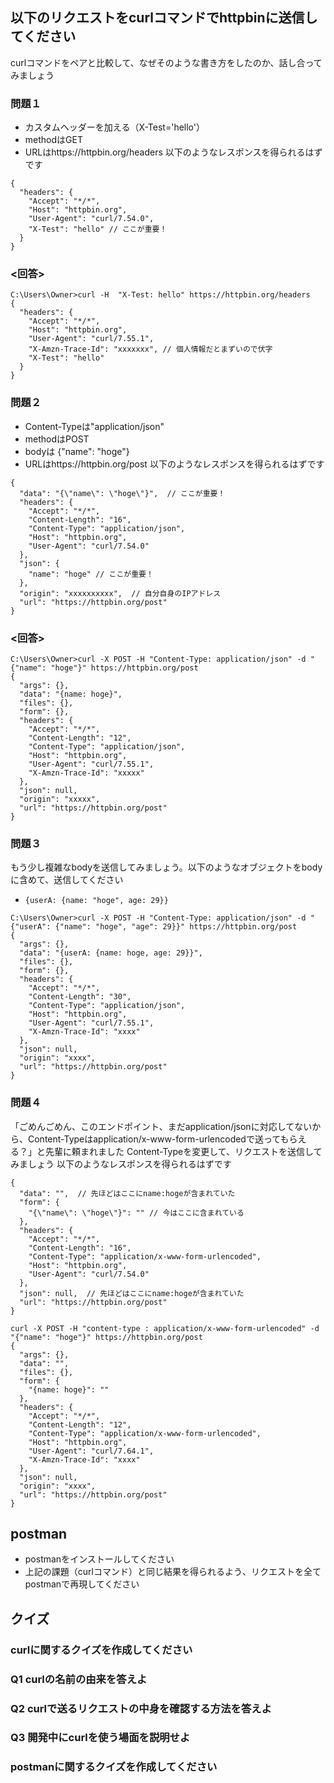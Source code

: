 ## 以下のリクエストをcurlコマンドでhttpbinに送信してください
curlコマンドをペアと比較して、なぜそのような書き方をしたのか、話し合ってみましょう

### 問題１
- カスタムヘッダーを加える（X-Test='hello'）
- methodはGET
- URLはhttps://httpbin.org/headers
以下のようなレスポンスを得られるはずです
```
{
  "headers": {
    "Accept": "*/*", 
    "Host": "httpbin.org", 
    "User-Agent": "curl/7.54.0", 
    "X-Test": "hello" // ここが重要！
  }
}
```

### <回答>
```
C:\Users\Owner>curl -H  "X-Test: hello" https://httpbin.org/headers
{
  "headers": {
    "Accept": "*/*",
    "Host": "httpbin.org",
    "User-Agent": "curl/7.55.1",
    "X-Amzn-Trace-Id": "xxxxxxx", // 個人情報だとまずいので伏字
    "X-Test": "hello"
  }
}
```


### 問題２
- Content-Typeは"application/json"
- methodはPOST
- bodyは {"name": "hoge"}
- URLはhttps://httpbin.org/post
以下のようなレスポンスを得られるはずです
```
{
  "data": "{\"name\": \"hoge\"}",  // ここが重要！
  "headers": {
    "Accept": "*/*", 
    "Content-Length": "16", 
    "Content-Type": "application/json", 
    "Host": "httpbin.org", 
    "User-Agent": "curl/7.54.0"
  }, 
  "json": {
    "name": "hoge" // ここが重要！
  }, 
  "origin": "xxxxxxxxxx",  // 自分自身のIPアドレス
  "url": "https://httpbin.org/post"
}
```

### <回答>

```
C:\Users\Owner>curl -X POST -H "Content-Type: application/json" -d "{"name": "hoge"}" https://httpbin.org/post
{
  "args": {},
  "data": "{name: hoge}",
  "files": {},
  "form": {},
  "headers": {
    "Accept": "*/*",
    "Content-Length": "12",
    "Content-Type": "application/json",
    "Host": "httpbin.org",
    "User-Agent": "curl/7.55.1",
    "X-Amzn-Trace-Id": "xxxxx"
  },
  "json": null,
  "origin": "xxxxx",
  "url": "https://httpbin.org/post"
}

```

### 問題３
もう少し複雑なbodyを送信してみましょう。以下のようなオブジェクトをbodyに含めて、送信してください
- `{userA: {name: "hoge", age: 29}}`

```
C:\Users\Owner>curl -X POST -H "Content-Type: application/json" -d "{"userA": {"name": "hoge", "age": 29}}" https://httpbin.org/post
{
  "args": {},
  "data": "{userA: {name: hoge, age: 29}}",
  "files": {},
  "form": {},
  "headers": {
    "Accept": "*/*",
    "Content-Length": "30",
    "Content-Type": "application/json",
    "Host": "httpbin.org",
    "User-Agent": "curl/7.55.1",
    "X-Amzn-Trace-Id": "xxxx"
  },
  "json": null,
  "origin": "xxxx",
  "url": "https://httpbin.org/post"
}
```


### 問題４
「ごめんごめん、このエンドポイント、まだapplication/jsonに対応してないから、Content-Typeはapplication/x-www-form-urlencodedで送ってもらえる？」と先輩に頼まれました
Content-Typeを変更して、リクエストを送信してみましょう
以下のようなレスポンスを得られるはずです

```
{
  "data": "",  // 先ほどはここにname:hogeが含まれていた
  "form": {
    "{\"name\": \"hoge\"}": "" // 今はここに含まれている
  }, 
  "headers": {
    "Accept": "*/*", 
    "Content-Length": "16", 
    "Content-Type": "application/x-www-form-urlencoded", 
    "Host": "httpbin.org", 
    "User-Agent": "curl/7.54.0"
  }, 
  "json": null,  // 先ほどはここにname:hogeが含まれていた
  "url": "https://httpbin.org/post"
}
```

```
curl -X POST -H "content-type : application/x-www-form-urlencoded" -d "{"name": "hoge"}" https://httpbin.org/post
{
  "args": {},
  "data": "",
  "files": {},
  "form": {
    "{name: hoge}": ""
  },
  "headers": {
    "Accept": "*/*",
    "Content-Length": "12",
    "Content-Type": "application/x-www-form-urlencoded",
    "Host": "httpbin.org",
    "User-Agent": "curl/7.64.1",
    "X-Amzn-Trace-Id": "xxxx"
  },
  "json": null,
  "origin": "xxxx",
  "url": "https://httpbin.org/post"
}
```



## postman

- postmanをインストールしてください
- 上記の課題（curlコマンド）と同じ結果を得られるよう、リクエストを全てpostmanで再現してください


## クイズ
### curlに関するクイズを作成してください

### Q1 curlの名前の由来を答えよ

### Q2 curlで送るリクエストの中身を確認する方法を答えよ

### Q3 開発中にcurlを使う場面を説明せよ

### postmanに関するクイズを作成してください
